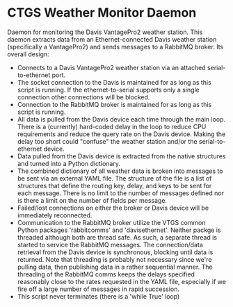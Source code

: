 # CTGS Weather Monitor Daemon
Daemon for monitoring the Davis VantagePro2 weather station.  This daemon extracts data from an Ethernet-connected Davis weather station
(specifically a VantagePro2) and sends messages to a RabbitMQ broker. Its
overall design:
  - Connects to a Davis VantagePro2 weather station via an attached
    serial-to-ethernet port.
  - The socket connection to the Davis is maintained for as long as this
    script is running.  If the ethernet-to-serial supports only a single
    connection other connections will be blocked.
  - Connection to the RabbitMQ broker is maintained for as long as this
    script is running.
  - All data is pulled from the Davis device each time through the main
    loop.  There is a (currently) hard-coded delay in the loop to reduce
    CPU requirements and reduce the query rate on the Davis device. Making
    the delay too short could "confuse" the weather station and/or the
    serial-to-ethernet device.
  - Data pulled from the Davis device is extracted from the native structures
    and turned into a Python dictionary.
  - The combined dictionary of all weather data is broken into messages to
    be sent via an external YAML file.  The structure of the file is a list
    of structures that define the routing key, delay, and keys to be sent
    for each message.  There is no limit to the number of messages defined
    nor is there a limit on the number of fields per message.
  - Failed/lost connections on either the broker or Davis device will be
    immediately reconnected.
  - Communication to the RabbitMQ broker utilize the VTGS common Python
    packages 'rabbitcomms' and 'davisethernet'.  Neither packge is threaded
    although both are thread safe.  As such, a separate thread is started
    to service the RabbitMQ messages.  The connection/data retrieval from
    the Davis device is synchronous, blocking until data is returned.  Note
    that threading is probably not necessary since we're pulling data, then
    publishing data in a rather sequential manner.  The threading of the
    RabbitMQ comms keeps the delays specified reasonably close to the rates
    requested in the YAML file, especially if we fire off a large number of
    messages in rapid succession.
  - This script never terminates (there is a 'while True' loop)

